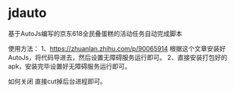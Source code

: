 # jdauto
基于AutoJs编写的京东618全民叠蛋糕的活动任务自动完成脚本

使用方法：
1、https://zhuanlan.zhihu.com/p/90065914 根据这个文章安装好AutoJs，将代码导进去，然后设置无障碍服务运行即可。
2、直接安装打包好的apk，安装完毕设置好无障碍服务运行即可。

如何关闭
直接cut掉后台进程即可。
